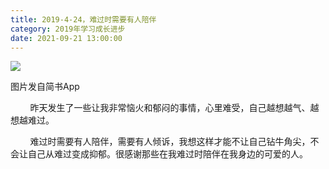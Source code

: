 ```yaml
---
title: 2019-4-24，难过时需要有人陪伴
category: 2019年学习成长进步
date: 2021-09-21 13:00:00
---
```


![](http://upload-images.jianshu.io/upload_images/3910675-308b9e1c47cc42fd.jpg?imageMogr2/auto-orient/strip%7CimageView2/2/w/1080/q/50)  

图片发自简书App

  

        昨天发生了一些让我非常恼火和郁闷的事情，心里难受，自己越想越气、越想越难过。  

        难过时需要有人陪伴，需要有人倾诉，我想这样才能不让自己钻牛角尖，不会让自己从难过变成抑郁。很感谢那些在我难过时陪伴在我身边的可爱的人。